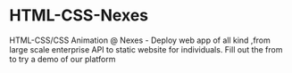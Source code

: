 # HTML-CSS-Nexes
HTML-CSS/CSS Animation @ Nexes - 
Deploy web app of all kind ,from large scale enterprise API to static website for individuals. Fill out the from to try a demo of our platform
